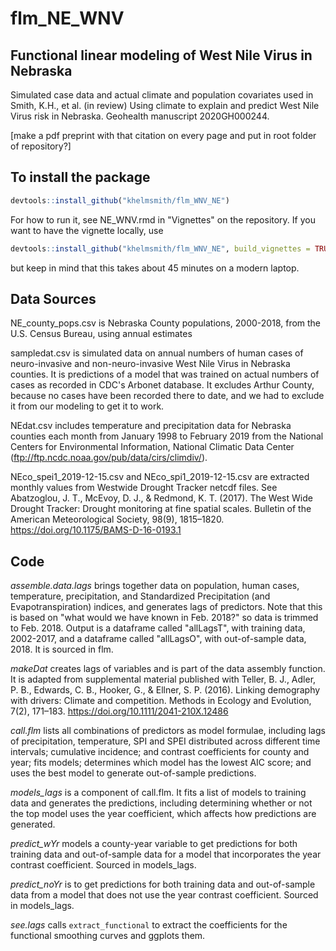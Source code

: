 # flm_NE_WNV

## Functional linear modeling of West Nile Virus in Nebraska

Simulated case data and actual climate and population covariates used in 
Smith, K.H., et al. (in review) Using climate to explain and predict West Nile Virus risk in Nebraska.
Geohealth manuscript 2020GH000244.

[make a pdf preprint with that citation on every page and put in root folder of repository?]

## To install the package

```r
devtools::install_github("khelmsmith/flm_WNV_NE")
```

For how to run it, see NE_WNV.rmd in "Vignettes" on the repository. If you want
to have the vignette locally, use 

```r
devtools::install_github("khelmsmith/flm_WNV_NE", build_vignettes = TRUE)
```

but keep in mind that this takes about 45 minutes on a modern laptop.

## Data Sources

NE_county_pops.csv is Nebraska County populations, 2000-2018, from the U.S. Census Bureau, using annual estimates

sampledat.csv is simulated data on annual numbers of human cases of neuro-invasive and non-neuro-invasive West Nile Virus in Nebraska counties. It is predictions of a model that was trained on actual numbers of cases as recorded in CDC's Arbonet database. It excludes Arthur County, because no cases have been recorded there to date, and we had to exclude it from our modeling to get it to work. 

NEdat.csv includes temperature and precipitation data for Nebraska counties each month from January 1998 to February 2019 from the National Centers for Environmental Information, National Climatic Data Center (ftp://ftp.ncdc.noaa.gov/pub/data/cirs/climdiv/).

NEco_spei1_2019-12-15.csv and NEco_spi1_2019-12-15.csv are extracted monthly values from Westwide Drought Tracker netcdf files. See Abatzoglou, J. T., McEvoy, D. J., & Redmond, K. T. (2017). The West Wide Drought Tracker: Drought monitoring at fine spatial scales. Bulletin of the American Meteorological Society, 98(9), 1815–1820. https://doi.org/10.1175/BAMS-D-16-0193.1

## Code

*assemble.data.lags* brings together data on population, human cases, temperature, precipitation, and Standardized Precipitation (and Evapotranspiration) indices, and generates lags of predictors. Note that this is based on "what would we have known in Feb. 2018?" so data is trimmed to Feb. 2018. Output is a dataframe called "allLagsT", with training data, 2002-2017, and a dataframe called "allLagsO", with out-of-sample data, 2018. It is sourced in flm. 

*makeDat* creates lags of variables and is part of the data assembly function. It is adapted from supplemental material published with Teller, B. J., Adler, P. B., Edwards, C. B., Hooker, G., & Ellner, S. P. (2016). Linking demography with drivers: Climate and competition. Methods in Ecology and Evolution, 7(2), 171–183. https://doi.org/10.1111/2041-210X.12486

*call.flm* lists all combinations of predictors as model formulae, including lags of precipitation, temperature, SPI and SPEI distributed across different time intervals; cumulative incidence; and contrast coefficients for county and year; fits models; determines which model has the lowest AIC score; and uses the best model to generate out-of-sample predictions.  

*models_lags* is a component of call.flm. It fits a list of models to training data and generates the predictions, including determining whether or not the top model uses the year coefficient, which affects how predictions are generated.

*predict_wYr* models a county-year variable to get predictions for both training data and out-of-sample data for a model that incorporates the year contrast coefficient. Sourced in models_lags. 

*predict_noYr* is to get predictions for both training data and out-of-sample data from a model that does not use the year contrast coefficient. Sourced in models_lags. 

*see.lags* calls `extract_functional` to extract the coefficients for the functional smoothing curves and ggplots them. 
